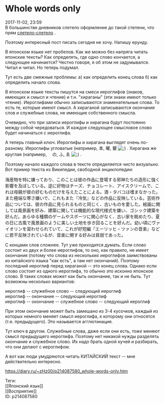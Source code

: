 Whole words only
=================

   
 2017-11-02, 23:59   
  В большинстве дневников слетело оформление до такой степени, что прям  [слетело-слетело](http://degozaru.diary.ru/p214085907.htm)  .   
   
 Поэтому интересный пост писать сегодня не хочу. Напишу ерунду.   
   
 В японском языке нет пробелов. Как же можно без напряга читать японские тексты? Как определять, где одно слово кончается, а следующее начинается? Честно говоря, я об этом не задумывался. Читал и читал. Но теперь подумал.   
   
 Тут есть две смежные проблемы: а) как определить конец слова б) как определить начало слова.   
   
 В японском языке тексты пишутся на смеси иероглифов (знаков, имеющих и смысл и чтение) и т.н. "хираганы" (эти знаки имеют только чтение). Иероглифами обычно записываются знаменательные слова. То есть те, которые имеют смысл. А хираганой записываются окончания слов и служебные слова, не имеющие собственного смысла.   
   
 Очевидно, что при записи иероглифы и хирагана будут постоянно между собой чередоваться. И каждое следующее смысловое слово будет начинаться с иероглифа.   
   
 А теперь главный ключ. Иероглифы и хирагана выглядят очень по-разному. Иероглифы угловатые (например, 本, 曜, 顰 ![;)](http://static.diary.ru/picture/1136.gif) . Хирагана же круглая (например, 　の, ふ, ゑ ![;)](http://static.diary.ru/picture/1136.gif) .   
   
 Поэтому начало каждого слова в тексте определяется чисто визуально. Вот пример текста из Википедии, свободной энциклопедии:   
   
 海産物を特に嫌っており、このことは彼の作品に登場する邪神たちの造形に強く影響を及ぼしている。逆に好物はチーズ、チョコレート、アイスクリームで、これは母親が彼の好むものだけを与えたことによる。酒・タバコは嗜まなかった。また極端な寒さ嫌いで、これもまた『冷気』などの作品に反映している。芸術作品については、彼の作品に見られるものと同じく、古いものを愛した。絵画に関しては風景画を好み、建築に関しては機能的な現代様式を嫌い、ゴシック建築を好んだ。あらゆる種類のゲームやスポーツに関心がなく、古い家を眺めたり、夏の日に古風で風景画のように美しい土地を歩き回ることを好んだ。幼い頃にヴァイオリンを習わせられていて、これが好短編『エーリッヒ・ツァンの音楽』などに若干反映されているが、音楽に関する好みは貧弱であった。   
   
 С концами слов сложнее. Тут уже приходится думать. Если слово состоит из двух и более иероглифов, то оно, как правило, не имеет окончания (потому что слова из нескольких иероглифов заимствованы из китайского языка "как есть", а там нет окончаний). Поэтому последний иероглиф перед хираганой -- это конец слова. Однако если слово состоит из одного иероглифа, то обычно это исконно японское слово. В таких словах может как быть окончание, так и не быть. Тут возможны несколько вариантов:   
   
 иероглиф -- служебное слово -- следующий иероглиф   
 иероглиф -- окончание -- следующий иероглиф   
 иероглиф -- окончание -- служебное слово -- следующий иероглиф   
   
 При этом окончание может быть замешано из 3-4 кусочков, каждый из которых немного меняет смысл иероглифа, к которому они относятся (т.е. предыдущего). Это называется агглютинация.   
   
 Тут ключ в другом. Служебные слова, даже если они есть,  *тоже*  меняют смысл предыдущего иероглифа. Поэтому нет никакой нужды разделять окончание и служебное слово. Их надо брать одной кучей и разбирать, что они делают с иероглифом.   
   
 А вот как люди умудряются читать КИТАЙСКИЙ текст -- мне действительно интересно.   
    
 <https://diary.ru/~zHz00/p214087580_whole-words-only.htm>   
   
 Теги:   
 [[Японский язык]]   
 [[Восприятие]]   
 ID: p214087580